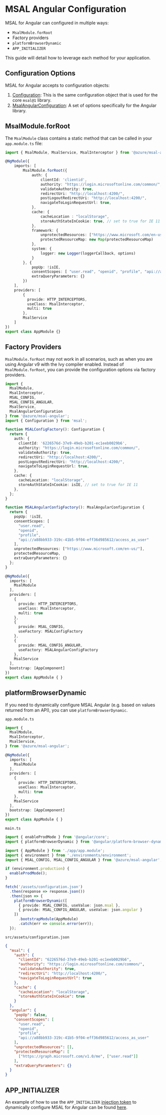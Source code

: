 # MSAL Angular Configuration

MSAL for Angular can configured in multiple ways:

- `MsalModule.forRoot`
- Factory providers
- `platformBrowserDynamic`
- `APP_INITIALIZER`

This guide will detail how to leverage each method for your application.

## Configuration Options

MSAL for Angular accepts to configuration objects:

1. [Configuration](https://azuread.github.io/microsoft-authentication-library-for-js/ref/msal-core/modules/_configuration_.html#configuration): This is the same configuration object that is used for the core `msal@1` library.
2. [MsalAngularConfiguration](https://azuread.github.io/microsoft-authentication-library-for-js/ref/msal-angular/modules/_msal_angular_configuration_.html): A set of options specifically for the Angular library.

## MsalModule.forRoot

The `MsalModule` class contains a static method that can be called in your `app.module.ts` file:

```typescript
import { MsalModule, MsalService, MsalInterceptor } from '@azure/msal-angular';

@NgModule({
    imports: [
        MsalModule.forRoot({
            auth: {
                clientId: 'clientid',
                authority: "https://login.microsoftonline.com/common/",
                validateAuthority: true,
                redirectUri: "http://localhost:4200/",
                postLogoutRedirectUri: "http://localhost:4200/",
                navigateToLoginRequestUrl: true,
            },
            cache: {
                cacheLocation : "localStorage",
                storeAuthStateInCookie: true, // set to true for IE 11
            },
            framework: {
                unprotectedResources: ["https://www.microsoft.com/en-us/"],
                protectedResourceMap: new Map(protectedResourceMap)
            },
            system: {
                logger: new Logger(loggerCallback, options)
            }
        }, {
            popUp: !isIE,
            consentScopes: [ "user.read", "openid", "profile", "api://a88bb933-319c-41b5-9f04-eff36d985612/access_as_user"],
            extraQueryParameters: {}
        })
    ],
    providers: [
        {
          provide: HTTP_INTERCEPTORS,
          useClass: MsalInterceptor,
          multi: true
        },
        MsalService
    ]
})
export class AppModule {}
```

## Factory Providers

`MsalModule.forRoot` may not work in all scenarios, such as when you are using Angular v9 with the Ivy compiler enabled. Instead of `MsalModule.forRoot`, you can provide the configuration options via factory providers.

```typescript
import {
  MsalModule,
  MsalInterceptor,
  MSAL_CONFIG,
  MSAL_CONFIG_ANGULAR,
  MsalService,
  MsalAngularConfiguration
} from '@azure/msal-angular';
import { Configuration } from 'msal';

function MSALConfigFactory(): Configuration {
  return {
    auth: {
      clientId: '6226576d-37e9-49eb-b201-ec1eeb0029b6',
      authority: "https://login.microsoftonline.com/common/",
      validateAuthority: true,
      redirectUri: "http://localhost:4200/",
      postLogoutRedirectUri: "http://localhost:4200/",
      navigateToLoginRequestUrl: true,
    },
    cache: {
      cacheLocation: "localStorage",
      storeAuthStateInCookie: isIE, // set to true for IE 11
    },
  };
}

function MSALAngularConfigFactory(): MsalAngularConfiguration {
  return {
    popUp: !isIE,
    consentScopes: [
      "user.read",
      "openid",
      "profile",
      "api://a88bb933-319c-41b5-9f04-eff36d985612/access_as_user"
    ],
    unprotectedResources: ["https://www.microsoft.com/en-us/"],
    protectedResourceMap,
    extraQueryParameters: {}
  };
}

@NgModule({
  imports: [
    MsalModule
  ],
  providers: [
    {
      provide: HTTP_INTERCEPTORS,
      useClass: MsalInterceptor,
      multi: true
    },
    {
      provide: MSAL_CONFIG,
      useFactory: MSALConfigFactory
    },
    {
      provide: MSAL_CONFIG_ANGULAR,
      useFactory: MSALAngularConfigFactory
    },
    MsalService
  ],
  bootstrap: [AppComponent]
})
export class AppModule { }
```

## platformBrowserDynamic

If you need to dynamically configure MSAL Angular (e.g. based on values returned from an API), you can use `platformBrowserDynamic`.

`app.module.ts`
```typescript
import {
  MsalModule,
  MsalInterceptor,
  MsalService,
} from '@azure/msal-angular';

@NgModule({
  imports: [
    MsalModule
  ],
  providers: [
    {
      provide: HTTP_INTERCEPTORS,
      useClass: MsalInterceptor,
      multi: true
    },
    MsalService
  ],
  bootstrap: [AppComponent]
})
export class AppModule { }
```

`main.ts`
```typescript
import { enableProdMode } from '@angular/core';
import { platformBrowserDynamic } from '@angular/platform-browser-dynamic';

import { AppModule } from './app/app.module';
import { environment } from './environments/environment';
import { MSAL_CONFIG, MSAL_CONFIG_ANGULAR } from '@azure/msal-angular';

if (environment.production) {
  enableProdMode();
}

fetch('/assets/configuration.json')
  .then(response => response.json())
  .then(json => {
    platformBrowserDynamic([
      { provide: MSAL_CONFIG, useValue: json.msal },
      { provide: MSAL_CONFIG_ANGULAR, useValue: json.angular }
    ])
      .bootstrapModule(AppModule)
      .catch(err => console.error(err));
  });
```

`src/assets/configuration.json`
```json
{
  "msal": {
    "auth": {
      "clientId": "6226576d-37e9-49eb-b201-ec1eeb0029b6",
      "authority": "https://login.microsoftonline.com/common/",
      "validateAuthority": true,
      "redirectUri": "http://localhost:4200/",
      "navigateToLoginRequestUrl": true
    },
    "cache": {
      "cacheLocation": "localStorage",
      "storeAuthStateInCookie": true
    }
  },
  "angular": {
    "popUp": false,
    "consentScopes": [
      "user.read",
      "openid",
      "profile",
      "api://a88bb933-319c-41b5-9f04-eff36d985612/access_as_user"
    ],
    "unprotectedResources": [],
    "protectedResourceMap": [
      ["https://graph.microsoft.com/v1.0/me", ["user.read"]]
    ],
    "extraQueryParameters": {}
  }
}
```

## APP_INITIALIZER

An example of how to use the `APP_INITIALIZER` [injection token](https://angular.io/api/core/APP_INITIALIZER) to dynamically configure MSAL for Angular can be found [here](https://github.com/AzureAD/microsoft-authentication-library-for-js/issues/1403).

